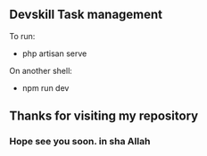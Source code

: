 ## Devskill Task management

To run:
- php artisan serve

On another shell:
- npm run dev

## Thanks for visiting my repository
### Hope see you soon. in sha Allah
